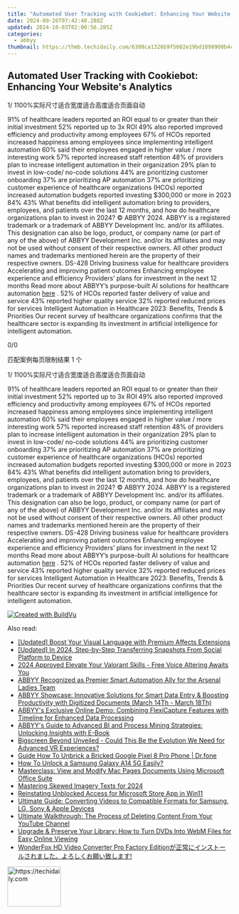```yaml
---
title: "Automated User Tracking with Cookiebot: Enhancing Your Website's Analytics"
date: 2024-09-26T07:42:48.288Z
updated: 2024-10-03T02:00:56.285Z
categories:
  - abbyy
thumbnail: https://thmb.techidaily.com/6308ca1326b9f5602e19bd1098908b4cdc545e2ea53a869dc57cfed236317a58.png
---
```


## Automated User Tracking with Cookiebot: Enhancing Your Website's Analytics

1/ 1100%实际尺寸适合宽度适合高度适合页面自动

91% of healthcare leaders reported an ROI equal to or greater than their initial investment 52% reported up to 3x ROI 49% also reported improved efficiency and productivity among employees 67% of HCOs reported increased happiness among employees since implementing intelligent automation 60% said their employees engaged in higher value / more interesting work 57% reported increased staff retention 48% of providers plan to increase intelligent automation in their organization 29% plan to invest in low-code/ no-code solutions 44% are prioritizing customer onboarding 37% are prioritizing AP automation 37% are prioritizing customer experience of healthcare organizations (HCOs) reported increased automation budgets reported investing $300,000 or more in 2023 84% 43% What benefits did intelligent automation bring to providers, employees, and patients over the last 12 months, and how do healthcare organizations plan to invest in 2024? © ABBYY 2024\. ABBYY is a registered trademark or a trademark of ABBYY Development Inc. and/or its affiliates. This designation can also be logo, product, or company name (or part of any of the above) of ABBYY Development Inc. and/or its affiliates and may not be used without consent of their respective owners. All other product names and trademarks mentioned herein are the property of their respective owners. DS-428 Driving business value for healthcare providers Accelerating and improving patient outcomes Enhancing employee experience and efficiency Providers’ plans for investment in the next 12 months Read more about ABBYY’s purpose-built AI solutions for healthcare automation [here](https://tools.techidaily.com/abbyy/products/) . 52% of HCOs reported faster delivery of value and service 43% reported higher quality service 32% reported reduced prices for services Intelligent Automation in Healthcare 2023: Benefits, Trends & Priorities Our recent survey of healthcare organizations confirms that the healthcare sector is expanding its investment in artificial intelligence for intelligent automation. 

0/0

匹配案例每页限制结果 1 个

1/ 1100%实际尺寸适合宽度适合高度适合页面自动

91% of healthcare leaders reported an ROI equal to or greater than their initial investment 52% reported up to 3x ROI 49% also reported improved efficiency and productivity among employees 67% of HCOs reported increased happiness among employees since implementing intelligent automation 60% said their employees engaged in higher value / more interesting work 57% reported increased staff retention 48% of providers plan to increase intelligent automation in their organization 29% plan to invest in low-code/ no-code solutions 44% are prioritizing customer onboarding 37% are prioritizing AP automation 37% are prioritizing customer experience of healthcare organizations (HCOs) reported increased automation budgets reported investing $300,000 or more in 2023 84% 43% What benefits did intelligent automation bring to providers, employees, and patients over the last 12 months, and how do healthcare organizations plan to invest in 2024? © ABBYY 2024\. ABBYY is a registered trademark or a trademark of ABBYY Development Inc. and/or its affiliates. This designation can also be logo, product, or company name (or part of any of the above) of ABBYY Development Inc. and/or its affiliates and may not be used without consent of their respective owners. All other product names and trademarks mentioned herein are the property of their respective owners. DS-428 Driving business value for healthcare providers Accelerating and improving patient outcomes Enhancing employee experience and efficiency Providers’ plans for investment in the next 12 months Read more about ABBYY’s purpose-built AI solutions for healthcare automation [here](https://tools.techidaily.com/abbyy/products/) . 52% of HCOs reported faster delivery of value and service 43% reported higher quality service 32% reported reduced prices for services Intelligent Automation in Healthcare 2023: Benefits, Trends & Priorities Our recent survey of healthcare organizations confirms that the healthcare sector is expanding its investment in artificial intelligence for intelligent automation. 

[![Created with BuildVu](https://www.abbyy.com/buildvu-logo.png)](https://www.idrsolutions.com/online-pdf-to-html-converter)

<ins class="adsbygoogle"
     style="display:block"
     data-ad-format="autorelaxed"
     data-ad-client="ca-pub-7571918770474297"
     data-ad-slot="1223367746"></ins>

<ins class="adsbygoogle"
     style="display:block"
     data-ad-client="ca-pub-7571918770474297"
     data-ad-slot="8358498916"
     data-ad-format="auto"
     data-full-width-responsive="true"></ins>

<span class="atpl-alsoreadstyle">Also read:</span>
<div><ul>
<li><a href="https://article-tips.techidaily.com/updated-boost-your-visual-language-with-premium-affects-extensions/"><u>[Updated] Boost Your Visual Language with Premium Affects Extensions</u></a></li>
<li><a href="https://snapchat-videos.techidaily.com/updated-in-2024-step-by-step-transferring-snapshots-from-social-platform-to-device/"><u>[Updated] In 2024, Step-by-Step Transferring Snapshots From Social Platform to Device</u></a></li>
<li><a href="https://fox-glue.techidaily.com/2024-approved-elevate-your-valorant-skills-free-voice-altering-awaits-you/"><u>2024 Approved Elevate Your Valorant Skills - Free Voice Altering Awaits You</u></a></li>
<li><a href="https://discover-advanced.techidaily.com/abbyy-recognized-as-premier-smart-automation-ally-for-the-arsenal-ladies-team/"><u>ABBYY Recognized as Premier Smart Automation Ally for the Arsenal Ladies Team</u></a></li>
<li><a href="https://discover-advanced.techidaily.com/abbyy-showcase-innovative-solutions-for-smart-data-entry-and-boosting-productivity-with-digitized-documents-march-14th-march-18th/"><u>ABBYY Showcase: Innovative Solutions for Smart Data Entry & Boosting Productivity with Digitized Documents (March 14Th - March 18Th)</u></a></li>
<li><a href="https://discover-advanced.techidaily.com/abbyys-exclusive-online-demo-combining-flexicapture-features-with-timeline-for-enhanced-data-processing/"><u>ABBYY's Exclusive Online Demo: Combining FlexiCapture Features with Timeline for Enhanced Data Processing</u></a></li>
<li><a href="https://discover-advanced.techidaily.com/abbyys-guide-to-advanced-bi-and-process-mining-strategies-unlocking-insights-with-e-book/"><u>ABBYY's Guide to Advanced BI and Process Mining Strategies: Unlocking Insights with E-Book</u></a></li>
<li><a href="https://some-approaches.techidaily.com/bigscreen-beyond-unveiled-could-this-be-the-evolution-we-need-for-advanced-vr-experiences/"><u>Bigscreen Beyond Unveiled - Could This Be the Evolution We Need for Advanced VR Experiences?</u></a></li>
<li><a href="https://change-location.techidaily.com/guide-how-to-unbrick-a-bricked-google-pixel-8-pro-phone-drfone-by-drfone-fix-android-problems-fix-android-problems/"><u>Guide How To Unbrick a Bricked Google Pixel 8 Pro Phone | Dr.fone</u></a></li>
<li><a href="https://android-unlock.techidaily.com/how-to-unlock-a-samsung-galaxy-a14-5g-easily-by-drfone-android/"><u>How To Unlock a Samsung Galaxy A14 5G Easily?</u></a></li>
<li><a href="https://techtrends.techidaily.com/masterclass-view-and-modify-mac-pages-documents-using-microsoft-office-suite/"><u>Masterclass: View and Modify Mac Pages Documents Using Microsoft Office Suite</u></a></li>
<li><a href="https://extra-skills.techidaily.com/mastering-skewed-imagery-texts-for-2024/"><u>Mastering Skewed Imagery Texts for 2024</u></a></li>
<li><a href="https://windows11.techidaily.com/reinstating-unblocked-access-for-microsoft-store-app-in-win11/"><u>Reinstating Unblocked Access for Microsoft Store App in Win11</u></a></li>
<li><a href="https://discover-advanced.techidaily.com/ultimate-guide-converting-videos-to-compatible-formats-for-samsung-lg-sony-and-apple-devices/"><u>Ultimate Guide: Converting Videos to Compatible Formats for Samsung, LG, Sony & Apple Devices</u></a></li>
<li><a href="https://discover-advanced.techidaily.com/ultimate-walkthrough-the-process-of-deleting-content-from-your-youtube-channel/"><u>Ultimate Walkthrough: The Process of Deleting Content From Your YouTube Channel</u></a></li>
<li><a href="https://discover-advanced.techidaily.com/upgrade-and-preserve-your-library-how-to-turn-dvds-into-webm-files-for-easy-online-viewing/"><u>Upgrade & Preserve Your Library: How to Turn DVDs Into WebM Files for Easy Online Viewing</u></a></li>
<li><a href="https://discover-advanced.techidaily.com/wonderfox-hd-video-converter-pro-factory-edition/"><u>WonderFox HD Video Converter Pro Factory Editionが正常にインストールされました。よろしくお願い致します!</u></a></li>
</ul></div>

<!-- affiliate ads begin -->
<a href="https://aligracehair.sjv.io/c/5597632/2135362/19272" target="_top" id="2135362">
  <img src="//a.impactradius-go.com/display-ad/19272-2135362" border="0" alt="https://techidaily.com" width="120" height="90"/>
</a>
<img height="0" width="0" src="https://aligracehair.sjv.io/i/5597632/2135362/19272" style="position:absolute;visibility:hidden;" border="0" />
<!-- affiliate ads end -->

